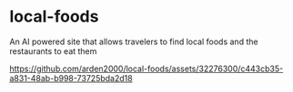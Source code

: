 # local-foods

An AI powered site that allows travelers to find local foods and the restaurants to eat them

https://github.com/arden2000/local-foods/assets/32276300/c443cb35-a831-48ab-b998-73725bda2d18

